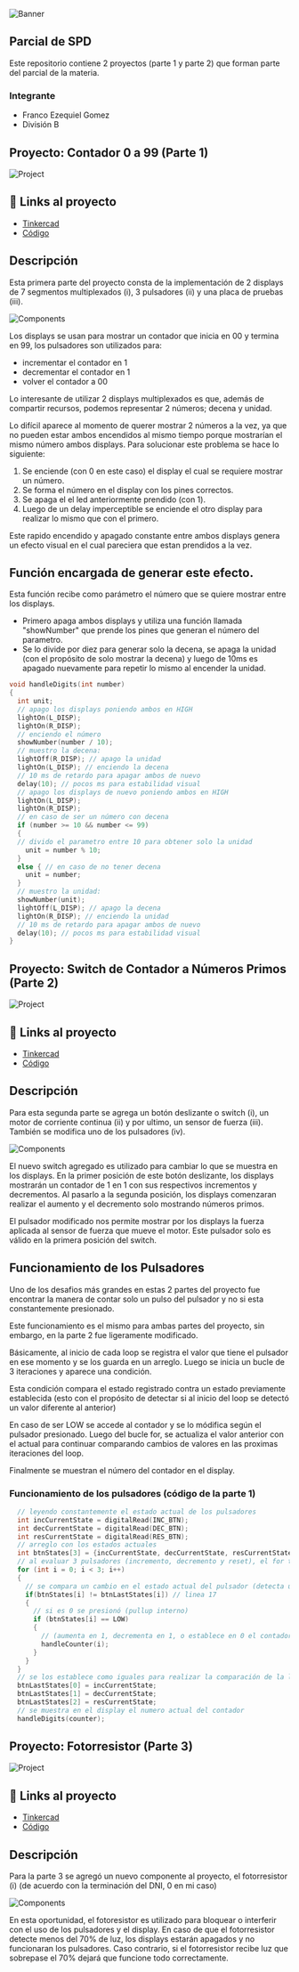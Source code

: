 ![Banner](./img/project-banner.png)
## Parcial de SPD
Este repositorio contiene 2 proyectos (parte 1 y parte 2) que forman parte del parcial de la materia.

### Integrante
- Franco Ezequiel Gomez
- División B


## Proyecto: Contador 0 a 99 (Parte 1)
![Project](./img/Parcial_Parte-1_Franco-Gomez.png)
## 🔗 Links al proyecto
- [Tinkercad](https://www.tinkercad.com/things/fr8l2XzCsWt)
- [Código](https://github.com/GomezFrannco/parcial_SPD/blob/main/code/part-1/parcial_parte-1.cc)

## Descripción
Esta primera parte del proyecto consta de la implementación de 2 displays de 7 segmentos multiplexados (i), 3 pulsadores (ii) y una placa de pruebas (iii).

![Components](./img/components_parte-1.png)

Los displays se usan para mostrar un contador que inicia en 00 y termina en 99, los pulsadores son utilizados para:
- incrementar el contador en 1
- decrementar el contador en 1
- volver el contador a 00

Lo interesante de utilizar 2 displays multiplexados es que, además de compartir recursos, podemos representar 2 números; decena y unidad.

Lo difícil aparece al momento de querer mostrar 2 números a la vez, ya que no pueden estar ambos encendidos al mismo tiempo porque mostrarían el mismo número ambos displays. Para solucionar este problema se hace lo siguiente:

1. Se enciende (con 0 en este caso) el display el cual se requiere mostrar un número.
2. Se forma el número en el display con los pines correctos.
3. Se apaga el el led anteriormente prendido (con 1).
4. Luego de un delay imperceptible se enciende el otro display para realizar lo mismo que con el primero.

Este rapido encendido y apagado constante entre ambos displays genera un efecto visual en el cual pareciera que estan prendidos a la vez.

## Función encargada de generar este efecto.

Esta función recibe como parámetro el número que se quiere mostrar entre los displays. 
* Primero apaga ambos displays y utiliza una función llamada "showNumber" que prende los pines que generan el número del parametro.
* Se lo divide por diez para generar solo la decena, se apaga la unidad (con el propósito de solo mostrar la decena) y luego de 10ms es apagado nuevamente para repetir lo mismo al encender la unidad.

~~~ C (lenguaje en el que esta escrito)
void handleDigits(int number)
{
  int unit;
  // apago los displays poniendo ambos en HIGH
  lightOn(L_DISP);
  lightOn(R_DISP);
  // enciendo el número
  showNumber(number / 10);
  // muestro la decena:
  lightOff(R_DISP); // apago la unidad
  lightOn(L_DISP); // enciendo la decena
  // 10 ms de retardo para apagar ambos de nuevo
  delay(10); // pocos ms para estabilidad visual
  // apago los displays de nuevo poniendo ambos en HIGH
  lightOn(L_DISP);
  lightOn(R_DISP);
  // en caso de ser un número con decena
  if (number >= 10 && number <= 99)
  {
  // divido el parametro entre 10 para obtener solo la unidad
    unit = number % 10;
  }
  else { // en caso de no tener decena
    unit = number;
  }
  // muestro la unidad:
  showNumber(unit);
  lightOff(L_DISP); // apago la decena
  lightOn(R_DISP); // enciendo la unidad
  // 10 ms de retardo para apagar ambos de nuevo
  delay(10); // pocos ms para estabilidad visual
}
~~~

## Proyecto: Switch de Contador a Números Primos (Parte 2)
![Project](./img/Parcial_Parte-2_Franco-Gomez.png)
## 🔗 Links al proyecto
- [Tinkercad](https://www.tinkercad.com/things/5QUxo1zWyx5)
- [Código](https://github.com/GomezFrannco/parcial_SPD/blob/main/code/part-2/parcial_parte-2.cc)

## Descripción
Para esta segunda parte se agrega un botón deslizante o switch (i), un motor de corriente continua (ii) y por ultimo, un sensor de fuerza (iii). También se modifica uno de los pulsadores (iv).

![Components](./img/components_parte-2.png)

El nuevo switch agregado es utilizado para cambiar lo que se muestra en los displays. En la primer posición de este botón deslizante, los displays mostrarán un contador de 1 en 1 con sus respectivos incrementos y decrementos. Al pasarlo a la segunda posición, los displays comenzaran realizar el aumento y el decremento solo mostrando números primos.

El pulsador modificado nos permite mostrar por los displays la fuerza aplicada al sensor de fuerza que mueve el motor. Este pulsador solo es válido en la primera posición del switch.

## Funcionamiento de los Pulsadores

Uno de los desafios más grandes en estas 2 partes del proyecto fue encontrar la manera de contar solo un pulso del pulsador y no si esta constantemente presionado.

Este funcionamiento es el mismo para ambas partes del proyecto, sin embargo, en la parte 2 fue ligeramente modificado.

Básicamente, al inicio de cada loop se registra el valor que tiene el pulsador en ese momento y se los guarda en un arreglo. Luego se inicia un bucle de 3 iteraciones y aparece una condición.

Esta condición compara el estado registrado contra un estado previamente establecida (esto con el propósito de detectar si al inicio del loop se detectó un valor diferente al anterior)

En caso de ser LOW se accede al contador y se lo módifica según el pulsador presionado. Luego del bucle for, se actualiza el valor anterior con el actual para continuar comparando cambios de valores en las proximas iteraciones del loop.

Finalmente se muestran el número del contador en el display.


### Funcionamiento de los pulsadores (código de la parte 1)
~~~ C (lenguaje en el que esta escrito)
  // leyendo constantemente el estado actual de los pulsadores 
  int incCurrentState = digitalRead(INC_BTN);
  int decCurrentState = digitalRead(DEC_BTN);
  int resCurrentState = digitalRead(RES_BTN);
  // arreglo con los estados actuales
  int btnStates[3] = {incCurrentState, decCurrentState, resCurrentState};
  // al evaluar 3 pulsadores (incremento, decremento y reset), el for tiene 3 iteraciones
  for (int i = 0; i < 3; i++)
  {
    // se compara un cambio en el estado actual del pulsador (detecta un 0 en el pulsador) 
    if(btnStates[i] != btnLastStates[i]) // linea 17
    {
      // si es 0 se presionó (pullup interno)
      if (btnStates[i] == LOW)
      {
        // (aumenta en 1, decrementa en 1, o establece en 0 el contador) solo se accede en caso de presionar el pulsador
        handleCounter(i);
      }
    }
  }
  // se los establece como iguales para realizar la comparación de la línea 48
  btnLastStates[0] = incCurrentState;
  btnLastStates[1] = decCurrentState;
  btnLastStates[2] = resCurrentState;
  // se muestra en el display el numero actual del contador
  handleDigits(counter);
~~~
## Proyecto: Fotorresistor (Parte 3)
![Project](./img/Parcial_Parte-3_Franco-Gomez.png)
## 🔗 Links al proyecto
- [Tinkercad](https://www.tinkercad.com/things/3UlOjn3naip)
- [Código](https://github.com/GomezFrannco/parcial_SPD/blob/main/code/part-3/parcial_parte-3.cc)

## Descripción

Para la parte 3 se agregó un nuevo componente al proyecto, el fotorresistor (i) (de acuerdo con la terminación del DNI, 0 en mi caso)

![Components](./img/components_parte-3.png)

En esta oportunidad, el fotoresistor es utilizado para bloquear o interferir con el uso de los pulsadores y el display. En caso de que el fotorresistor detecte menos del 70% de luz, los displays estarán apagados y no funcionaran los pulsadores. Caso contrario, si el fotorresistor recibe luz que sobrepase el 70% dejará que funcione todo correctamente.